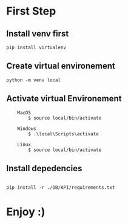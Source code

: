 # First Step

## Install venv first 

```
pip install virtualenv
```


## Create virtual environement

```
python -m venv local
```

## Activate virtual Environement

```
    MacOS
        $ source local/bin/activate

    Windows
        $ .\local\Scripts\activate

    Linux
        $ source local/bin/activate
```

## Install depedencies

```

pip install -r ./DB/API/requirements.txt
```

# Enjoy :)
